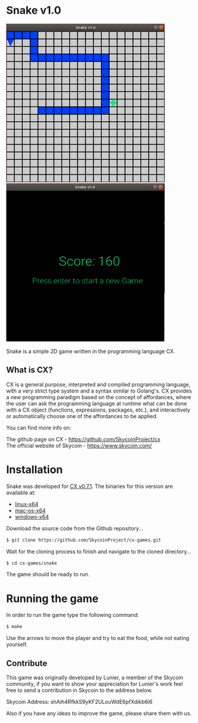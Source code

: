 # Snake v1.0
<p float="left">
  <img height="425" width="425" src="assets/screenshots/snake-alive.png">
  <img height="425" width="425" src="assets/screenshots/score.png">
</p>

Snake is a simple 2D game written in the programming language CX.

## What is CX?
CX is a general purpose, interpreted and compiled programming language, with a very strict type system and a syntax similar to Golang's. CX provides a new programming paradigm based on the concept of affordances, where the user can ask the programming language at runtime what can be done with a CX object (functions, expressions, packages, etc.), and interactively or automatically choose one of the affordances to be applied.

You can find more info on:

The github page on CX - https://github.com/SkycoinProject/cx <br/>
The official website of Skycoin - https://www.skycoin.com/

# Installation
Snake was developed for [CX v0.7.1](https://github.com/SkycoinProject/cx/releases/tag/v0.7.1).
The binaries for this version are available at:
  - [linux-x64](https://github.com/SkycoinProject/cx/releases/download/v0.7.1/cx-0.7.1-bin-linux-x64.zip)
  - [mac-os-x64](https://github.com/SkycoinProject/cx/releases/download/v0.7.1/cx-0.7.1-bin-macos-x64.zip)
  - [windows-x64](https://github.com/SkycoinProject/cx/releases/download/v0.7.1/cx-0.7.1-bin-windows-x64.zip)

Download the source code from the Github repository...
```sh
$ git clone https://github.com/SkycoinProject/cx-games.git
```

Wait for the cloning process to finish and navigate to the cloned directory...
```sh
$ cd cx-games/snake
```

The game should be ready to run.

# Running the game
In order to run the game type the following command:

```sh
$ make
```

Use the arrows to move the player and try to eat the food, while not eating yourself.

## Contribute
This game was originally developed by Lunier, a member of the Skycoin community,
if you want to show your appreciation for Lunier's work feel free to send a
contribution in Skycoin to the address below. <br/>

Skycoin Address: shAih4RfkkS9yKF2ULouWdE6pfXdikb6i6<br/>

Also if you have any ideas to improve the game, please share them with us.
